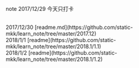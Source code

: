 note  2017/12/29   今天只打卡

<br/> 
2017/12/30  [readme.md](https://github.com/static-mkk/learn_note/tree/master/2017.12)  
<br/>
2018/1/1   [readme](https://github.com/static-mkk/learn_note/tree/master/2018.1/1.1)
<br/>
2018/1/2  [readme](https://github.com/static-mkk/learn_note/tree/master/2018.1/1.2)